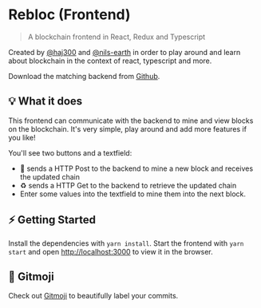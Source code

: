 # Rebloc (Frontend)
> A blockchain frontend in React, Redux and Typescript

Created by [@haj300](https://github.com/haj300) and [@nils-earth](https://github.com/nils-earth) in order to play around and learn about blockchain in the context of react, typescript and more.

Download the matching backend from [Github](https://github.com/nils-earth/rebloc-backend).

## 💡 What it does
This frontend can communicate with the backend to mine and view blocks on the blockchain. It's very simple, play around and add more features if you like!

You'll see two buttons and a textfield:
- 💎 sends a HTTP Post to the backend to mine a new block and receives the updated chain
- ♻️ sends a HTTP Get to the backend to retrieve the updated chain
- Enter some values into the textfield to mine them into the next block.

## ⚡️ Getting Started
Install the dependencies with `yarn install`.
Start the frontend with `yarn start` and open [http://localhost:3000](http://localhost:3000) to view it in the browser.

## 🥳 Gitmoji
Check out [Gitmoji](https://gitmoji.dev/) to beautifully label your commits.
